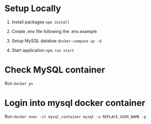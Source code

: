 # Setup Locally

1. Install packages ` npm install `

2. Create .env file following the .env.example

3. Setup MySQL databse ` docker-compose up -d `

4. Start application ` npm run start `

# Check MySQL container

Run ` docker ps `

# Login into mysql docker container

Run ` docker exec -it mysql_container mysql -u REPLACE_USER_NAME -p `